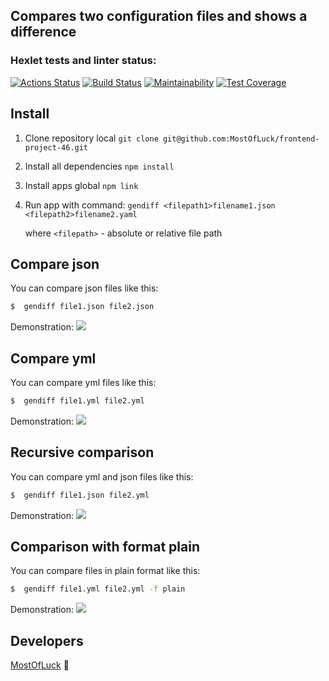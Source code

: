Compares two configuration files and shows a difference
---------------------------------------------------------



### Hexlet tests and linter status:
[![Actions Status](https://github.com/MostOfLuck/frontend-project-46/actions/workflows/hexlet-check.yml/badge.svg)](https://github.com/MostOfLuck/frontend-project-46/actions)
[![Build Status](https://github.com/MostOfLuck/frontend-project-46/actions/workflows/node.js.yml/badge.svg
)](https://github.com/MostOfLuck/frontend-project-46/actions/workflows/node.js.yml)
[![Maintainability](https://api.codeclimate.com/v1/badges/425d8c76e1328c1a3bcf/maintainability)](https://codeclimate.com/github/MostOfLuck/frontend-project-46/maintainability)
[![Test Coverage](https://api.codeclimate.com/v1/badges/a8d6ee366154c48f5fab/test_coverage)](https://codeclimate.com/github/MostOfLuck/frontend-project-46/test_coverage)


   
Install
-------------------

1. Clone repository local
`git clone git@github.com:MostOfLuck/frontend-project-46.git`
2. Install all dependencies 
`npm install`
3. Install  apps global
`npm link`
4. Run app with command:
`gendiff <filepath1>filename1.json <filepath2>filename2.yaml`

    where `<filepath>` - absolute or relative file path



Compare json
--------------------------  
 You can compare json files like this:
 ```bash
$  gendiff file1.json file2.json
```

 Demonstration: <a href="https://asciinema.org/a/611315" target="_blank"><img src="https://asciinema.org/a/602271.svg" /></a>

Compare yml
--------------------------  
 You can compare yml files like this:
 ```bash
$  gendiff file1.yml file2.yml
```

 Demonstration: <a href="https://asciinema.org/a/611590" target="_blank"><img src="https://asciinema.org/a/602271.svg" /></a>


Recursive comparison
--------------------------  
 You can compare yml and json files like this:
 ```bash
$  gendiff file1.json file2.yml
```

 Demonstration: <a href="https://asciinema.org/a/611644" target="_blank"><img src="https://asciinema.org/a/602271.svg" /></a>


Comparison with format plain
-----------------------------
 You can compare files in plain format like this:
 ```bash
$  gendiff file1.yml file2.yml -f plain
```

Demonstration: <a href="https://asciinema.org/a/625189" target="_blank"><img src="https://asciinema.org/a/602271.svg" /></a>

## Developers

[MostOfLuck](https://github.com/MostOfLuck) 💪
